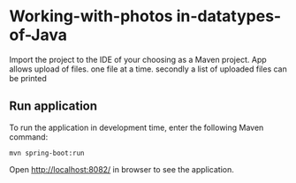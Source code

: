 # Working-with-photos in-datatypes-of-Java

Import the project to the IDE of your choosing as a Maven project.
App allows upload of files. one file at a time. secondly a list of uploaded files can be printed 
 
## Run application

To run the application in development time, enter the following Maven command:  
```
mvn spring-boot:run
```

Open [http://localhost:8082/](http://localhost:8082/) in browser to see the application.
